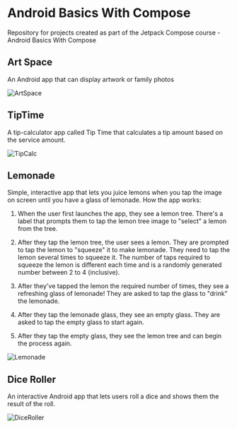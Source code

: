 # Android Basics With Compose
 Repository for projects created as part of the Jetpack Compose course - Android Basics With Compose

## Art Space
An Android app that can display artwork or family photos


![ArtSpace](https://user-images.githubusercontent.com/79112577/223742929-4aa22c3b-34e0-47a7-857d-790fa04c8537.png)

## TipTime
A tip-calculator app called Tip Time that calculates a tip amount based on the service amount.


![TipCalc](https://user-images.githubusercontent.com/79112577/223744346-37026cef-220e-47c1-aa89-922c02dfa62b.png)

## Lemonade
Simple, interactive app that lets you juice lemons when you tap the image on screen until you have a glass of lemonade.
How the app works:

1. When the user first launches the app, they see a lemon tree. There's a label that prompts them to tap the lemon tree image to "select" a lemon from the tree.

2. After they tap the lemon tree, the user sees a lemon. They are prompted to tap the lemon to "squeeze" it to make lemonade. They need to tap the lemon several times to squeeze it. The number of taps required to squeeze the lemon is different each time and is a randomly generated number between 2 to 4 (inclusive).

3. After they've tapped the lemon the required number of times, they see a refreshing glass of lemonade! They are asked to tap the glass to "drink" the lemonade.

4. After they tap the lemonade glass, they see an empty glass. They are asked to tap the empty glass to start again.

5. After they tap the empty glass, they see the lemon tree and can begin the process again.


![Lemonade](https://user-images.githubusercontent.com/79112577/223745174-14686201-34bb-476f-9cab-5dc09d97bb10.png)


## Dice Roller
An interactive Android app that lets users roll a dice and shows them the result of the roll.


![DiceRoller](https://user-images.githubusercontent.com/79112577/223745528-5f25fed4-67eb-4885-b776-8a1bc6c173fa.png)

